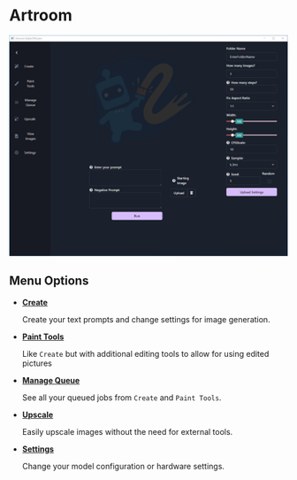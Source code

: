# Artroom
![Menu](images/menu.png)
## Menu Options
- **[Create](create.md)**

	Create your text prompts and change settings for image generation.

- **[Paint Tools](paint_tools.md)**

	Like `Create` but with additional editing tools to allow for using edited pictures

- **[Manage Queue](manage_queue.md)**

	See all your queued jobs from `Create` and `Paint Tools`.

- **[Upscale](upscale.md)**

	Easily upscale images without the need for external tools.

- **[Settings](settings.md)**

	Change your model configuration or hardware settings.